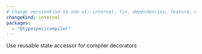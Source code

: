 ```yaml
---
# Change versionKind to one of: internal, fix, dependencies, feature, deprecation, breaking
changeKind: internal
packages:
  - "@typespec/compiler"
---
```


Use reusable state accessor for compiler decorators
